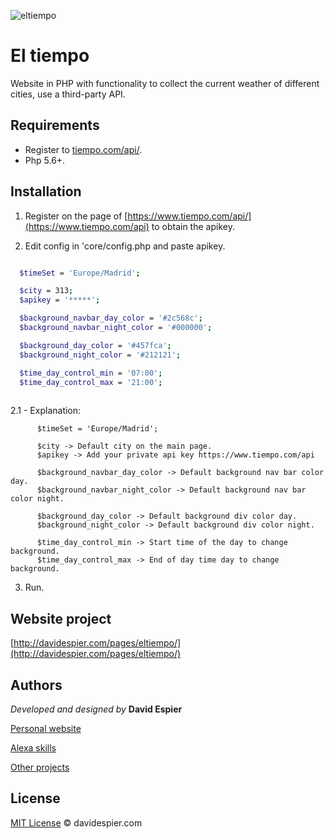 ![eltiempo](http://davidespier.com/img/appweb/eltiempo.png)

# El tiempo

Website in PHP with functionality to collect the current weather of different cities, use a third-party API.

## Requirements


- Register to [tiempo.com/api/](https://www.tiempo.com/api/).
- Php 5.6+.


## Installation

1. Register on the page of [https://www.tiempo.com/api/](https://www.tiempo.com/api) to obtain the apikey.

2. Edit config in 'core/config.php and paste apikey.

```bash

  $timeSet = 'Europe/Madrid';

  $city = 313; 
  $apikey = '*****'; 

  $background_navbar_day_color = '#2c568c';
  $background_navbar_night_color = '#000000';

  $background_day_color = '#457fca';
  $background_night_color = '#212121';

  $time_day_control_min = '07:00';
  $time_day_control_max = '21:00';
  
```

 2.1 - Explanation:
 
          $timeSet = 'Europe/Madrid';

          $city -> Default city on the main page.
          $apikey -> Add your private api key https://www.tiempo.com/api

          $background_navbar_day_color -> Default background nav bar color day.
          $background_navbar_night_color -> Default background nav bar color night.

          $background_day_color -> Default background div color day.
          $background_night_color -> Default background div color night.

          $time_day_control_min -> Start time of the day to change background.
          $time_day_control_max -> End of day time day to change background.
                     

3. Run.

## Website project

[http://davidespier.com/pages/eltiempo/](http://davidespier.com/pages/eltiempo/)


## Authors

 *Developed and designed by*  **David Espier**


[Personal website](https://davidespier.com)

[Alexa skills](https://www.amazon.es/s?k=davidespier&i=alexa-skills)
        
[Other projects](https://github.com/davidespier?tab=repositories)



## License


[MIT License](https://choosealicense.com/licenses/mit/) © davidespier.com
